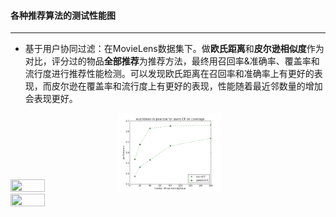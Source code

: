 #### 各种推荐算法的测试性能图
---

* 基于用户协同过滤：在MovieLens数据集下。做**欧氏距离**和**皮尔逊相似度**作为对比，评分过的物品**全部推荐**为推荐方法，最终用召回率&准确率、覆盖率和流行度进行推荐性能检测。可以发现欧氏距离在召回率和准确率上有更好的表现，而皮尔逊在覆盖率和流行度上有更好的表现，性能随着最近邻数量的增加会表现更好。

<img width="33%" height="33%" src="http://d.pcs.baidu.com/thumbnail/b4d72ec81e3e5d4663003ddb24163598?fid=605430473-250528-797767335626412&time=1428890400&sign=FDTAER-DCb740ccc5511e5e8fedcff06b081203-21OLZumXcO3NnNbzXkruPQWMumA%3D&rt=sh&expires=2h&r=917560202&sharesign=unknown&size=c710_u500&quality=100">
<img width="33%" height="33%" src="https://github.com/persistforever/persistforever.github.io/blob/master/tiny_item/recommendation_system/collaborative_filtering_for_python/result/eurclidean%20vs%20pearson%20for%20users-CF%20on%20coverage.png?raw=true">
<img width="33%" height="33%" src="http://d.pcs.baidu.com/thumbnail/361e1ed6264fadd3d0d72dcc93218388?fid=605430473-250528-448507407667522&time=1428890400&sign=FDTAER-DCb740ccc5511e5e8fedcff06b081203-f5tcLsdRntK7j%2B8QbQ1CZyT9RsQ%3D&rt=sh&expires=2h&r=955006704&sharesign=unknown&size=c710_u500&quality=100">

